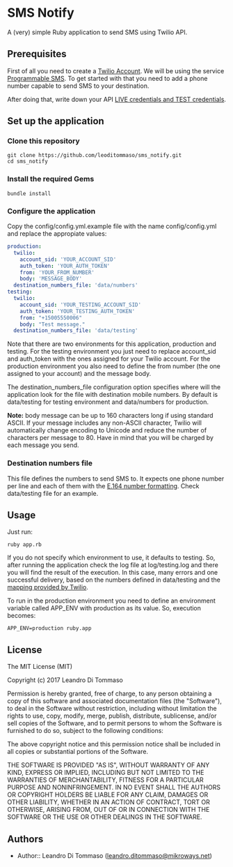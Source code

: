 # SMS Notify

A (very) simple Ruby application to send SMS using Twilio API.

## Prerequisites

First of all you need to create a [Twilio Account](https://www.twilio.com). We
will be using the service
[Programmable SMS](https://www.twilio.com/console/sms/dashboard). To get started
with that you need to add a phone number capable to send SMS to your
destination.

After doing that, write down your API
[LIVE credentials and TEST
credentials](https://www.twilio.com/console/account/settings).

## Set up the application

### Clone this repository

```
git clone https://github.com/leoditommaso/sms_notify.git
cd sms_notify
```

### Install the required Gems

```
bundle install
```

### Configure the application

Copy the config/config.yml.example file with the name config/config.yml and
replace the appropiate values:

```yaml
production:
  twilio:
    account_sid: 'YOUR_ACCOUNT_SID'
    auth_token: 'YOUR_AUTH_TOKEN'
    from: 'YOUR_FROM_NUMBER'
    body: 'MESSAGE_BODY'
  destination_numbers_file: 'data/numbers'
testing:
  twilio:
    account_sid: 'YOUR_TESTING_ACCOUNT_SID'
    auth_token: 'YOUR_TESTING_AUTH_TOKEN'
    from: "+15005550006"
    body: "Test message."
  destination_numbers_file: 'data/testing'
```

Note that there are two environments for this application, production and
testing. For the testing environment you just need to replace account_sid and
auth_token with the ones assigned for your Twilio account. For the production
environment you also need to define the from number (the one assigned to your
account) and the message body.

The destination_numbers_file configuration option specifies where will the
application look for the file with destination mobile numbers. By default is
data/testing for testing environment and data/numbers for production.

**Note:** body message can be up to 160 characters long if using standard ASCII.
If your message includes any non-ASCII character, Twilio will automatically
change encoding to Unicode and reduce the number of characters per message to
80. Have in mind that you will be charged by each message you send.

### Destination numbers file

This file defines the numbers to send SMS to. It expects one phone number per
line and each of them with the
[E.164 number
formatting](https://support.twilio.com/hc/en-us/articles/223183008-Formatting-International-Phone-Numbers).
Check data/testing file for an example.

## Usage

Just run:

```
ruby app.rb
```

If you do not specify which environment to use, it defaults to testing. So,
after running the application check the log file at log/testing.log and there
you will find the result of the execution. In this case, many errors and one
successful delivery, based on the numbers defined in data/testing and the
[mapping provided by
Twilio](https://www.twilio.com/docs/api/rest/test-credentials).

To run in the production environment you need to define an environment variable
called APP_ENV with production as its value. So, execution becomes:

```
APP_ENV=production ruby.app
```

## License

The MIT License (MIT)

Copyright (c) 2017 Leandro Di Tommaso

Permission is hereby granted, free of charge, to any person obtaining a copy of
this software and associated documentation files (the "Software"), to deal in
the Software without restriction, including without limitation the rights to
use, copy, modify, merge, publish, distribute, sublicense, and/or sell copies of
the Software, and to permit persons to whom the Software is furnished to do so,
subject to the following conditions:

The above copyright notice and this permission notice shall be included in all
copies or substantial portions of the Software.

THE SOFTWARE IS PROVIDED "AS IS", WITHOUT WARRANTY OF ANY KIND, EXPRESS OR
IMPLIED, INCLUDING BUT NOT LIMITED TO THE WARRANTIES OF MERCHANTABILITY, FITNESS
FOR A PARTICULAR PURPOSE AND NONINFRINGEMENT. IN NO EVENT SHALL THE AUTHORS OR
COPYRIGHT HOLDERS BE LIABLE FOR ANY CLAIM, DAMAGES OR OTHER LIABILITY, WHETHER
IN AN ACTION OF CONTRACT, TORT OR OTHERWISE, ARISING FROM, OUT OF OR IN
CONNECTION WITH THE SOFTWARE OR THE USE OR OTHER DEALINGS IN THE SOFTWARE.

## Authors

* Author:: Leandro Di Tommaso (<leandro.ditommaso@mikroways.net>)


